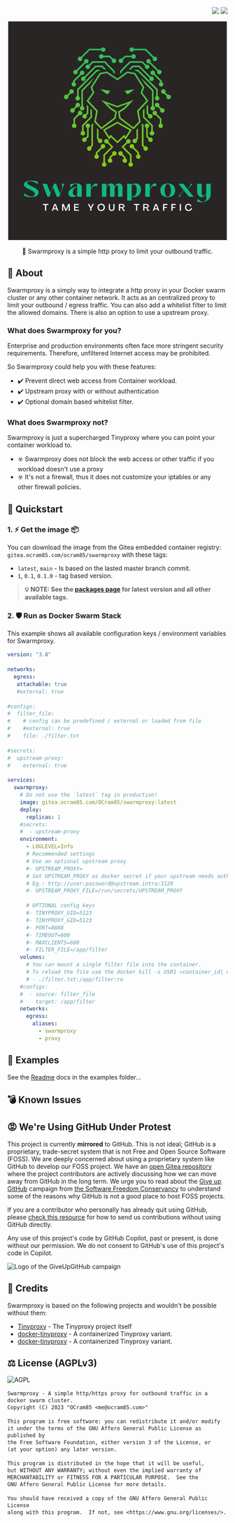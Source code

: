<p align="right">
  <img src="http://forthebadge.com/images/badges/built-with-love.svg">
  <img src="http://forthebadge.com/images/badges/for-you.svg">
</p>

<p align="center">
  <a href="https://gitea.ocram85.com/OCram85/swarmproxy/">
    <img
      src="assets/social-logo.png"
      alt="Swarmproxy - Tame your traffic"
    >
  </a>
</p>

<p align="center">
🦁 Swarmproxy is a simple http proxy to limit your outbound traffic.
</p>

## 📖 About

Swarmproxy is a simply way to integrate a http proxy in your Docker swarm cluster or any other container network.
It acts as an centralized proxy to limit your outbound / egress traffic. You can also add a whitelist filter to
limit the allowed domains. There is also an option to use a upstream proxy.

### What does Swarmproxy for you?

Enterprise and production environments often face more stringent security requirements.
Therefore, unfiltered Internet access may be prohibited.

So Swarmproxy could help you with these features:

- ✔️ Prevent direct web access from Container workload.
- ✔️ Upstream proxy with or without authentication
- ✔️ Optional domain based whitelist filter.

### What does Swarmproxy not?

Swarmproxy is just a supercharged Tinyproxy where you can point your container workload to.

- ☣️ Swarmproxy does not block the web access or other traffic if you workload doesn't use a proxy
- ☣️ It's not a firewall, thus it does not customize your iptables or any other firewall policies.

## 🚀 Quickstart

### 1. ⚡ Get the image 📦

You can download the image from the Gitea embedded container registry: `gitea.ocram85.com/ocram85/swarmproxy` with these tags:

- `latest`, `main` - Is based on the lasted master branch commit.
- `1`, `0.1`, `0.1.0` - tag based version.

> **💡 NOTE: See the [packages page](https://gitea.ocram85.com/OCram85/-/packages/container/swarmproxy/latest)
> for latest version and all other available tags.**

### 2. 🛡️ Run as Docker Swarm Stack

This example shows all available configuration keys / environment variables for Swarmproxy.

```yaml
version: "3.8"

networks:
  egress:
   attachable: true
   #external: true

#configs:
#  filter_file:
#    # config can be predefined / external or loaded from file
#    #external: true
#    file: ./filter.txt

#secrets:
#  upstream-proxy:
#    external: true

services:
  swarmproxy:
    # Do not use the `latest` tag in production!
    image: gitea.ocram85.com/OCram85/swarmproxy:latest
    deploy:
      replicas: 1
    #secrets:
    #  - upstream-proxy
    environment:
      - LOGLEVEL=Info
      # Recommended settings
      # Use an optional upstream proxy
      #- UPSTREAM_PROXY=
      # Set UPSTREAM_PROXY as docker secret if your upstream needs authentication
      # Eg.: http://user:password@upstream.intra:3128
      #- UPSTREAM_PROXY_FILE=/run/secrets/UPSTREAM_PROXY

      # OPTIONAL config keys
      #- TINYPROXY_UID=5123
      #- TINYPROXY_GID=5123
      #- PORT=8888
      #- TIMEOUT=600
      #- MAXCLIENTS=600
      #- FILTER_FILE=/app/filter
    volumes:
      # You can mount a single filter file into the container.
      # To reload the file use the docker kill -s USR1 <container_id| container_name> command.
      # - ./filter.txt:/app/filter:ro
    #configs:
    #  - source: filter_file
    #    target: /app/filter
    networks:
      egress:
        aliases:
          - swarmproxy
          - proxy
```

## 🚀 Examples

See the [Readme](examples/) docs in the examples folder...

## 💣 Known Issues

## 😡 We're Using GitHub Under Protest

This project is currently **mirrored** to GitHub. This is not ideal; GitHub is a
proprietary, trade-secret system that is not Free and Open Source Software
(FOSS). We are deeply concerned about using a proprietary system like GitHub
to develop our FOSS project. We have an
[open Gitea repository ](https://gitea.ocram85.com/OCram85/swarmproxy/issues) where the
project contributors are actively discussing how we can move away from GitHub
in the long term. We urge you to read about the
[Give up GitHub](https://GiveUpGitHub.org) campaign from
[the Software Freedom Conservancy](https://sfconservancy.org) to understand
some of the reasons why GitHub is not a good place to host FOSS projects.

If you are a contributor who personally has already quit using GitHub, please
[check this resource](https://gitea.ocram85.com/OCram85/swarmproxy) for how to send us contributions without
using GitHub directly.

Any use of this project's code by GitHub Copilot, past or present, is done
without our permission.  We do not consent to GitHub's use of this project's
code in Copilot.

![Logo of the GiveUpGitHub campaign](https://sfconservancy.org/img/GiveUpGitHub.png)

## 🙏 Credits

Swarmproxy is based on the following projects and wouldn't be possible without them:

- [Tinyproxy](https://github.com/tinyproxy/tinyproxy) - The Tinyproxy project itself
- [docker-tinyproxy](https://github.com/kalaksi/docker-tinyproxy) - A containerized Tinyproxy variant.
- [docker-tinyproxy](https://github.com/ajoergensen/docker-tinyproxy) - A containerized Tinyproxy variant.

## ⚖️ License (AGPLv3)

![AGPL](https://www.gnu.org/graphics/agplv3-155x51.png)

```
Swarmproxy - A simple http/https proxy for outbound traffic in a docker swarm cluster.
Copyright (C) 2023 "OCram85 <me@ocram85.com>"

This program is free software: you can redistribute it and/or modify
it under the terms of the GNU Affero General Public License as published by
the Free Software Foundation, either version 3 of the License, or
(at your option) any later version.

This program is distributed in the hope that it will be useful,
but WITHOUT ANY WARRANTY; without even the implied warranty of
MERCHANTABILITY or FITNESS FOR A PARTICULAR PURPOSE.  See the
GNU Affero General Public License for more details.

You should have received a copy of the GNU Affero General Public License
along with this program.  If not, see <https://www.gnu.org/licenses/>.
```
